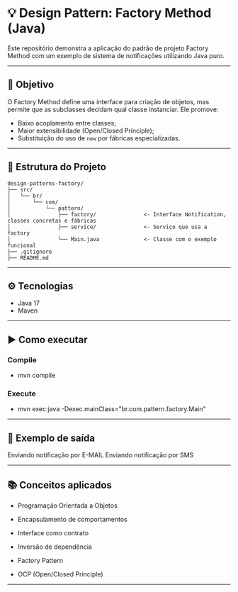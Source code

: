 # 💡 Design Pattern: Factory Method (Java)

Este repositório demonstra a aplicação do padrão de projeto Factory Method com um exemplo de sistema de notificações utilizando Java puro.

---

## 🎯 Objetivo

O Factory Method define uma interface para criação de objetos, mas permite que as subclasses decidam qual classe instanciar. Ele promove:
- Baixo acoplamento entre classes;
- Maior extensibilidade (Open/Closed Principle);
- Substituição do uso de `new` por fábricas especializadas.

---

## 📁 Estrutura do Projeto

```
design-patterns-factory/
├── src/
│   └── br/
│       └── com/
│           └── pattern/
│               ├── factory/               <- Interface Notification, classes concretas e fábricas
│               ├── service/               <- Serviço que usa a factory
│               └── Main.java              <- Classe com o exemplo funcional
├── .gitignore
├── README.md
```
---

## ⚙️ Tecnologias

- Java 17
- Maven

---

## ▶️ Como executar
### Compile
- mvn compile

### Execute
- mvn exec:java -Dexec.mainClass="br.com.pattern.factory.Main"

---

## 🧪 Exemplo de saída
Enviando notificação por E-MAIL
Enviando notificação por SMS

---

## 📚 Conceitos aplicados

- Programação Orientada a Objetos

- Encapsulamento de comportamentos

- Interface como contrato

- Inversão de dependência

- Factory Pattern

- OCP (Open/Closed Principle)

---







